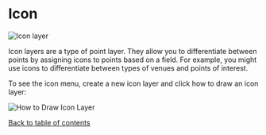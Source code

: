 # Icon

![Icon layer](https://d1a3f4spazzrp4.cloudfront.net/kepler.gl/documentation/image33.png "Icon layer")

Icon layers are a type of point layer. They allow you to differentiate between points by assigning icons to points based on a field. For example, you might use icons to differentiate between types of venues and points of interest.

To see the icon menu, create a new icon layer and click how to draw an icon layer:

![How to Draw Icon Layer](https://d1a3f4spazzrp4.cloudfront.net/kepler.gl/documentation/image38.png "How to Draw Icon Layer")

[Back to table of contents](../a-introduction.md)
